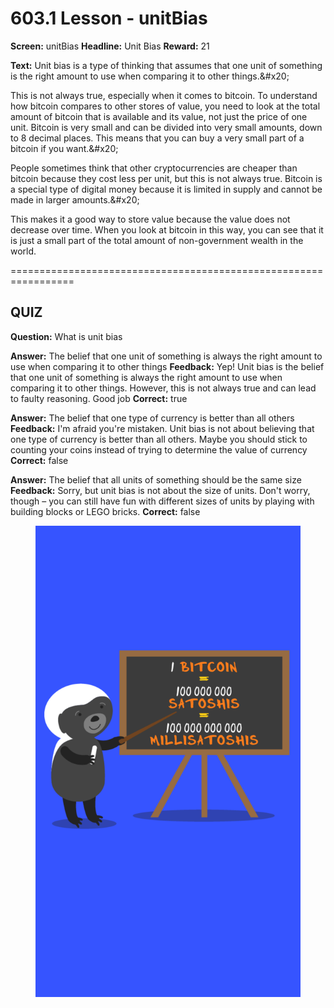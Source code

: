 # 603.1 Lesson - unitBias

**Screen:** unitBias
**Headline:** Unit Bias
**Reward:** 21

**Text:** Unit bias is a type of thinking that assumes that one unit of something is the right amount to use when comparing it to other things.&amp;#x20;

This is not always true, especially when it comes to bitcoin. To understand how bitcoin compares to other stores of value, you need to look at the total amount of bitcoin that is available and its value, not just the price of one unit. Bitcoin is very small and can be divided into very small amounts, down to 8 decimal places. This means that you can buy a very small part of a bitcoin if you want.&amp;#x20;

People sometimes think that other cryptocurrencies are cheaper than bitcoin because they cost less per unit, but this is not always true. Bitcoin is a special type of digital money because it is limited in supply and cannot be made in larger amounts.&amp;#x20;

This makes it a good way to store value because the value does not decrease over time. When you look at bitcoin in this way, you can see that it is just a small part of the total amount of non-government wealth in the world.


=================================================================

## QUIZ

**Question:** What is unit bias

**Answer:** The belief that one unit of something is always the right amount to use when comparing it to other things
**Feedback:** Yep! Unit bias is the belief that one unit of something is always the right amount to use when comparing it to other things. However, this is not always true and can lead to faulty reasoning. Good job
**Correct:** true

**Answer:** The belief that one type of currency is better than all others
**Feedback:** I&#x27;m afraid you&#x27;re mistaken. Unit bias is not about believing that one type of currency is better than all others. Maybe you should stick to counting your coins instead of trying to determine the value of currency
**Correct:** false

**Answer:** The belief that all units of something should be the same size
**Feedback:** Sorry, but unit bias is not about the size of units. Don&#x27;t worry, though – you can still have fun with different sizes of units by playing with building blocks or LEGO bricks.
**Correct:** false


<figure><img src="../.gitbook/assets/603-01.png" alt=""><figcaption></figcaption></figure>

